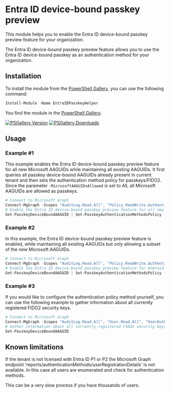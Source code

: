 # Entra ID device-bound passkey preview

This module helps you to enable the Entra ID device-bound passkey preview feature for your organization.

The Entra ID device-bound passkey preview feature allows you to use the Entra ID device-bound passkey as an authentication method for your organization.

## Installation

To install the module from the [PowerShell Gallery](https://www.powershellgallery.com/packages/EntraIdPasskeyHelper), you can use the following command:

```powershell
Install-Module -Name EntraIDPasskeyHelper
```

You find the module in the [PowerShell Gallery](https://www.powershellgallery.com/packages/EntraIdPasskeyHelper).

[![PSGallery Version](https://img.shields.io/powershellgallery/v/EntraIDPasskeyHelper.svg?style=flat&logo=powershell&label=PSGallery%20Version)](https://www.powershellgallery.com/packages/EntraIDPasskeyHelper) [![PSGallery Downloads](https://img.shields.io/powershellgallery/dt/EntraIDPasskeyHelper.svg?style=flat&logo=powershell&label=PSGallery%20Downloads)](https://www.powershellgallery.com/packages/EntraIDPasskeyHelper)

## Usage

### Example #1

This example enables the Entra ID device-bound passkey preview feature for all new Microsoft AAGUIDs while maintaining all existing AAGUIDs.
It first queries all passkey device-bound AAGUIDs already present in current tenant and then sets the authentication method policy for passkeys/FIDO2.
Since the parameter `-MicrosoftAAGUIDsAllowed` is set to All, all Microsoft AAGUIDs are allowed as passkeys.

```powershell
# Connect to Microsoft Graph
Connect-MgGraph -Scopes "AuditLog.Read.All", "Policy.ReadWrite.AuthenticationMethod", "User.Read.All", "UserAuthenticationMethod.Read.All"
# Enable the Entra ID device-bound passkey preview feature for all new Microsoft AAGUIDs while maintaining all existing AAGUIDs
Get-PasskeyDeviceBoundAAGUID | Set-PasskeyAuthenticationMethodsPolicy -MicrosoftAAGUIDsAllowed All
```

### Example #2

In this example, the Entra ID device-bound passkey preview feature is enabled, while maintaining all existing AAGUIDs but only allowing a subset of the new Microsoft AAGUIDs.

```powershell
# Connect to Microsoft Graph
Connect-MgGraph -Scopes "AuditLog.Read.All", "Policy.ReadWrite.AuthenticationMethod", "User.Read.All", "UserAuthenticationMethod.Read.All"
# Enable the Entra ID device-bound passkey preview feature for Android AAGUIDs while maintaining all existing AAGUIDs
Get-PasskeyDeviceBoundAAGUID | Set-PasskeyAuthenticationMethodsPolicy -MicrosoftAAGUIDsAllowed 'Android' -OverwriteExistingAAGUIDs
```

### Example #3

If you would like to configure the authentication policy method yourself, you can use the following example to gather information about all currently registered FIDO2 security keys.

```powershell
# Connect to Microsoft Graph
Connect-MgGraph -Scopes "AuditLog.Read.All", "User.Read.All", "UserAuthenticationMethod.Read.All" -DeviceCode -NoWelcome
# Gather information about all currently registered FIDO2 security keys
Get-PasskeyDeviceBoundAAGUID
```

## Known limitations

If the tenant is not licensed with Entra ID P1 or P2 the Microsoft Graph endpoint 'reports/authenticationMethods/userRegistrationDetails' is not available.
In this case all users are enumerated and check for authentication methods.

This can be a very slow process if you have thousands of users.
